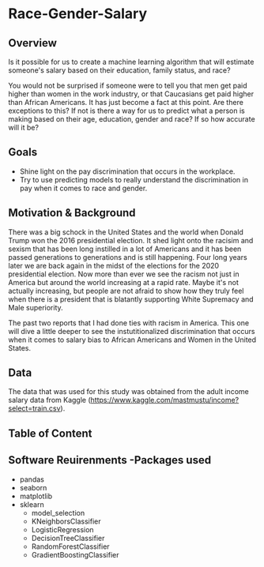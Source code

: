 # Race-Gender-Salary

## Overview 
Is it possible for us to create a machine learning algorithm that will estimate someone's salary based on their education, family status, and race?

You would not be surprised if someone were to tell you that men get paid higher than women in the work industry, or that Caucasians get paid higher than African Americans. It has just become a fact at this point. Are there exceptions to this? If not is there a way for us to predict what a person is making based on their age, education, gender and race? If so how accurate will it be?

## Goals

* Shine light on the pay discrimination that occurs in the workplace.
* Try to use predicting models to really understand the discrimination in pay when it comes to race and gender.

## Motivation & Background

There was a big schock in the United States and the world when Donald Trump won the 2016 presidential election. It shed light onto the racisim and sexism that has been long instilled in a lot of Americans and it has been passed generations to generations and is still happening. Four long years later we are back again in the midst of the elections for the 2020 presidential election. Now more than ever we see the racism not just in America but around the world increasing at a rapid rate. Maybe it's not actually increasing, but people are not afraid to show how they truly feel when there is a president that is blatantly supporting White Supremacy and Male superiority. 

The past two reports that I had done ties with racism in America. This one will dive a little deeper to see the instutitionalized discrimination that occurs when it comes to salary bias to African Americans and Women in the United States.




## Data

The data that was used for this study was obtained from the adult income salary data from Kaggle (https://www.kaggle.com/mastmustu/income?select=train.csv).


## Table of Content


## Software Reuirenments -Packages used

* pandas
* seaborn
* matplotlib
* sklearn
  * model_selection
  * KNeighborsClassifier
  * LogisticRegression
  * DecisionTreeClassifier
  * RandomForestClassifier
  * GradientBoostingClassifier

